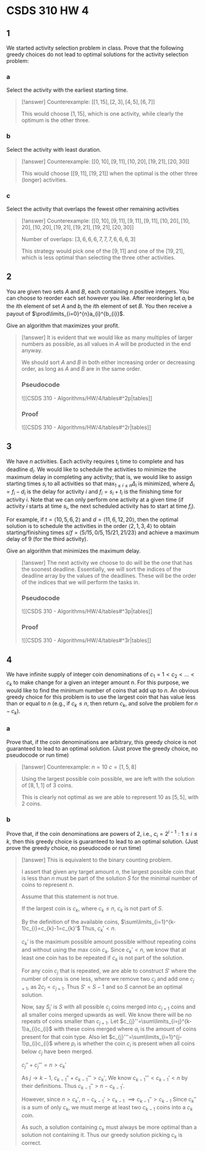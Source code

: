 # CSDS 310 HW 4

## 1

We started activity selection problem in class. Prove that the following greedy choices do not lead to optimal solutions for the activity selection problem:

### a

Select the activity with the earliest starting time.

> [!answer]
> Counterexample:
> $[[1,15],[2,3],[4,5],[6,7]]$
> 
> This would choose $[1,15]$, which is one activity, while clearly the optimum is the other three.

### b

Select the activity with least duration.

> [!answer]
> Counterexample:
> $[[0,10],[9,11],[10,20],[19,21],[20,30]]$
> 
> This would choose $[[9,11],[19,21]]$ when the optimal is the other three (longer) activities.

### c

Select the activity that overlaps the fewest other remaining activities

> [!answer]
> Counterexample:
> $[[0,10],[9,11],[9,11],[9,11],[10,20],[10,20],[10,20],[19,21],[19,21],[19,21],[20,30]]$
> 
> Number of overlaps:
> $[3,6,6,6,7,7,7,6,6,6,3]$
> 
> This strategy would pick one of the $[9,11]$ and one of the $[19,21]$, which is less optimal than selecting the three other activities.

## 2

You are given two sets $A$ and $B$, each containing $n$ positive integers. You can choose to reorder each set however you like. After reordering let $a_{i}$ be the $i$th element of set $A$ and $b_{i}$ the $i$th element of set $B$. You then receive a payout of $\prod\limits_{i=0}^{n}a_{i}^{b_{i}}$.

Give an algorithm that maximizes your profit.

> [!answer]
> It is evident that we would like as many multiples of larger numbers as possible, as all values in $A$ will be producted in the end anyway.
> 
> We should sort $A$ and $B$ in both either increasing order or decreasing order, as long as $A$ and $B$ are in the same order.
> 
> ### Pseudocode
> 
> ![[CSDS 310 - Algorithms/HW/4/tables#^2p|tables]]
> 
> ### Proof 
> 
> ![[CSDS 310 - Algorithms/HW/4/tables#^2r|tables]]

## 3

We have $n$ activities. Each activity requires $t_{i}$ time to complete and has deadline $d_{i}$. We would like to schedule the activities to minimize the maximum delay in completing any activity; that is, we would like to assign starting times $s_{i}$ to all activities so that $\max_{1\le i\le n}{\Delta_{i}}$ is minimized, where $\Delta_{i} = f_{i} - d_{i}$ is the delay for activity $i$ and $f_{i} = s_{i} + t_{i}$ is the finishing time for activity $i$. Note that we can only perform one activity at a given time (if activity $i$ starts at time $s_{i}$, the next scheduled activity has to start at time $f_{i}$).

For example, if $t =\langle 10, 5, 6, 2 \rangle$ and $d =\langle 11, 6, 12, 20 \rangle$, then the optimal solution is to schedule the activities in the order $\langle 2, 1, 3, 4 \rangle$ to obtain starting/finishing times $s/f =\langle  5/15, 0/5, 15/21, 21/23 \rangle$ and achieve a maximum delay of $9$ (for the third activity).

Give an algorithm that minimizes the maximum delay.

> [!answer]
> The next activity we choose to do will be the one that has the soonest deadline. Essentially, we will sort the indices of the deadline array by the values of the deadlines. These will be the order of the indices that we will perform the tasks in.
> 
> ### Pseudocode
> 
> ![[CSDS 310 - Algorithms/HW/4/tables#^3p|tables]]
> 
> ### Proof
> 
> ![[CSDS 310 - Algorithms/HW/4/tables#^3r|tables]]

## 4

We have infinite supply of integer coin denominations of $c_{1} = 1 < c_{2} < \dots < c_{k}$ to make change for a given an integer amount $n$. For this purpose, we would like to find the minimum number of coins that add up to $n$. An obvious greedy choice for this problem is to use the largest coin that has value less than or equal to $n$ (e.g., if $c_{k} \le n$, then return $c_{k}$, and solve the problem for $n - c_{k}$).

### a

Prove that, if the coin denominations are arbitrary, this greedy choice is not guaranteed to lead to an optimal solution. (Just prove the greedy choice, no pseudocode or run time)

> [!answer]
> Counterexample:
> $n=10$
> $c=[1,5,8]$
> 
> Using the largest possible coin possible, we are left with the solution of $[8,1,1]$ of $3$ coins.
> 
> This is clearly not optimal as we are able to represent $10$ as $[5,5]$, with $2$ coins.

### b

Prove that, if the coin denominations are powers of $2$, i.e., $c_{i} = 2^{i-1}: 1 \le i \le k$, then this greedy choice is guaranteed to lead to an optimal solution. (Just prove the greedy choice, no pseudocode or run time)

> [!answer]
> This is equivalent to the binary counting problem.
> 
> I assert that given any target amount $n$, the largest possible coin that is less than $n$ must be part of the solution $S$ for the minimal number of coins to represent $n$.
> 
> Assume that this statement is not true.
> 
> If the largest coin is $c_k$, where $c_{k}\le n$, $c_{k}$ is not part of $S$.
> 
> By the definition of the available coins, $\sum\limits_{i=1}^{k-1}c_{i}=c_{k}-1=c_{k}'$
> Thus, $c_{k}'<n$.
> 
> $c_{k}'$ is the maximum possible amount possible without repeating coins and without using the max coin $c_{k}$. Since $c_{k}'<n$, we know that at least one coin has to be repeated if $c_{k}$ is not part of the solution.
> 
> For any coin $c_{j}$ that is repeated, we are able to construct $S'$ where the number of coins is one less, where we remove two $c_{j}$ and add one $c_{j+1}$, as $2c_{j}=c_{j+1}$. Thus $S'=S-1$ and so $S$ cannot be an optimal solution.
> 
> Now, say $S_{j}'$ is $S$ with all possible $c_{j}$ coins merged into $c_{j+1}$ coins and all smaller coins merged upwards as well. We know there will be no repeats of coins smaller than $c_{j+1}$. Let $c_{j}''=\sum\limits_{i=j}^{k-1}a_{i}c_{i}$ with these coins merged where $a_{i}$ is the amount of coins present for that coin type. Also let $c_{j}'''=\sum\limits_{i=1}^{j-1}p_{i}c_{i}$ where $p_{i}$ is whether the coin $c_{i}$ is present when all coins below $c_{j}$ have been merged.
> 
> $c_{j}''+c_{j}'''=n>c_{k}'$
> 
> As $j\to k-1$, $c_{k-1}''+c_{k-1}'''>c_{k}'$,
> We know $c_{k-1}'''<c_{k-1}'<n$ by their definitions. Thus $c_{k-1}''>n-c_{k-1}'$.
> 
> However, since $n>c_{k}'$, $n-c_{k-1}'>c_{k-1}$
> $\implies c_{k-1}''>c_{k-1}$
> Since $c_{k}''$ is a sum of only $c_k$, we must merge at least two $c_{k-1}$ coins into a $c_{k}$ coin.
> 
> As such, a solution containing $c_{k}$ must always be more optimal than a solution not containing it. Thus our greedy solution picking $c_{k}$ is correct.
